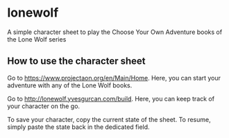 # lonewolf
A simple character sheet to play the Choose Your Own Adventure books of the Lone Wolf series

## How to use the character sheet

Go to https://www.projectaon.org/en/Main/Home. Here, you can start your adventure with any of the Lone Wolf books.

Go to http://lonewolf.yvesgurcan.com/build. Here, you can keep track of your character on the go.

To save your character, copy the current state of the sheet. To resume, simply paste the state back in the dedicated field.
